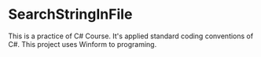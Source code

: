 # SearchStringInFile
This is a practice of C# Course. It's applied standard coding conventions of C#.
This project uses Winform to programing.

